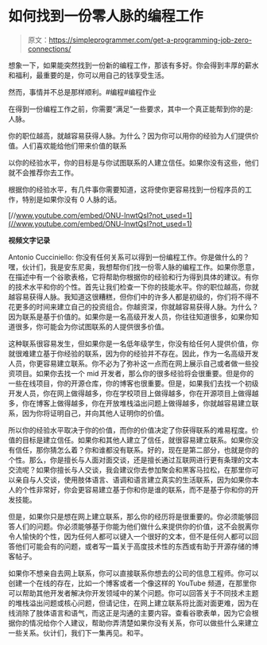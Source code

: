 # 如何找到一份零人脉的编程工作

> 原文：<https://simpleprogrammer.com/get-a-programming-job-zero-connections/>

想象一下，如果能突然找到一份新的编程工作，那该有多好。你会得到丰厚的薪水和福利，最重要的是，你可以用自己的钱享受生活。

然而，事情并不总是那样顺利。#编程#编程作业

在得到一份编程工作之前，你需要“满足”一些要求，其中一个真正能帮到你的是:人脉。

你的职位越高，就越容易获得人脉。为什么？因为你可以用你的经验为人们提供价值。人们喜欢能给他们带来价值的联系

以你的经验水平，你的目标是与你试图联系的人建立信任。如果你没有这些，他们就不会推荐你去工作。

根据你的经验水平，有几件事你需要知道，这将使你更容易找到一份程序员的工作，特别是如果你没有 0 人脉的话。

[//www.youtube.com/embed/ONU-lnwtQsI?not_used=1](//www.youtube.com/embed/ONU-lnwtQsI?not_used=1)

**视频文字记录**

Antonio Cucciniello: 你没有任何关系可以得到一份编程工作。你是做什么的？嘿，伙计们，我是安东尼奥，我想帮你们找一份零人脉的编程工作。如果你愿意，在描述中有一个谷歌表格，它将帮助你根据你的经验和行为得到具体的建议。有你的技术水平和你的个性。首先让我们检查一下你的技能水平。你的职位越高，你就越容易获得人脉。我知道这很糟糕，但你们中的许多人都是初级的，你们将不得不花更多的时间来建立自己的投资组合。你越资深，你就越容易获得人脉。为什么？因为联系是基于价值的。如果你是一名高级开发人员，你往往知道很多，如果你知道很多，你可能会为你试图联系的人提供很多价值。

这种联系很容易发生，但如果你是一名低年级学生，你没有给任何人提供价值，你就很难建立基于你经验的联系，因为你的经验并不存在。因此，作为一名高级开发人员，你更容易建立联系。你不必为了弥补这一点而在网上展示自己或者做一些投资项目。如果你去找一个 mid 开发者，那么你的很多经验将会很重要。但是你的一些在线项目，你的开源仓库，你的博客也很重要。但是，如果我们去找一个初级开发人员，你在网上做得越多，你在学校项目上做得越多，你在开源项目上做得越多，你在博客上做得越多，你在开放堆栈溢出问题上做得越多，你就越容易建立联系，因为你将证明自己，并向其他人证明你的价值。

所以你的经验水平取决于你的价值，而你的价值决定了你获得联系的难易程度。价值的目标是建立信任。如果你和其他人建立了信任，就很容易建立联系。如果你没有信任，那你猜怎么着？你和谁都没有联系。好的，现在是第二部分，也就是你的个性。那么，你是擅长与人面对面交谈，还是擅长通过互联网进行更有条理的文本交流呢？如果你擅长与人交谈，我会建议你去参加聚会和黑客马拉松，在那里你可以亲自与人交谈，使用肢体语言、语调和语言建立真实的生活联系，因为如果你本人的个性非常好，你会更容易建立基于你和你是谁的联系，而不是基于你和你的开发技能。

但是，如果你只是想在网上建立联系，那么你的经历将是很重要的。你必须能够回答人们的问题。你必须能够基于你能为他们做什么来提供你的价值，这不会脱离你令人愉快的个性，因为任何人都可以键入一个很好的文本，但不是任何人都可以回答他们可能会有的问题，或者写一篇关于高度技术性的东西或有助于开源存储的博客帖子。

如果你不想亲自去网上联系，你可以直接联系你想去的公司的信息工程师。你可以创建一个在线的存在，比如一个博客或者一个像这样的 YouTube 频道，在那里你可以帮助其他开发者解决你开发领域中的某个问题。你可以回答关于不同技术主题的堆栈溢出问题或核心问题，但请记住，在网上建立联系将比面对面更难，因为在线消除了肢体语言和语气，而这正是沟通的主要内容。查看谷歌表单，因为它会根据你的情况给你个人建议，帮助你弄清楚如果你没有关系，你可以做些什么来建立一些关系。伙计们，我们下一集再见。和平。